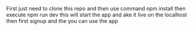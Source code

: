 First just need to clone this repo and then use command
npm install
then execute
npm run dev
this will start the app and ake it live on the localhost
then first signup and the you can use the app
